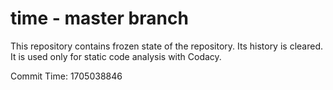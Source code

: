 # time - master branch

This repository contains frozen state of the repository.
Its history is cleared. It is used only for static code
analysis with Codacy.

Commit Time: 1705038846